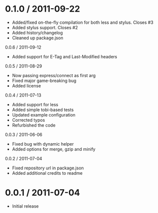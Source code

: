 0.1.0 / 2011-09-22
==================

  * Added/fixed on-the-fly compilation for both less and stylus. Closes #3
  * Added stylus support. Closes #2
  * Added history/changelog
  * Cleaned up package.json
  
0.0.6 / 2011-09-12

  * Added support for E-Tag and Last-Modified headers
  
0.0.5 / 2011-08-29

  * Now passing express/connect as first arg
  * Fixed major game-breaking bug
  * Added license
  
0.0.4 / 2011-07-13

  * Added support for less
  * Added simple tobi-based tests
  * Updated example configuration
  * Corrected typos
  * Refurbished the code
  
0.0.3 / 2011-06-06

  * Fixed bug with dynamic helper
  * Added options for merge, gzip and minify
  
0.0.2 / 2011-07-04

  * Fixed repository url in package.json
  * Added additional credits to readme
  
0.0.1 / 2011-07-04
==================

  * Initial release